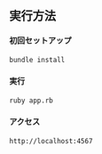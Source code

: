 ## 実行方法

#### 初回セットアップ
```bash
bundle install
```

#### 実行
```bash
ruby app.rb
```

#### アクセス
```
http://localhost:4567
```
